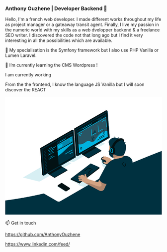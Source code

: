 ### Anthony Ouzhene | Developer Backend 👋

Hello, I'm a french web developer. I made different works throughout my life as project manager or a gateaway transit agent.
Finally, I live my passion in the numeric world with my skills as a web dvelopper backend & a freelance SEO writer.
I discovered the code not that long ago but I find it very interesting in all the possibilities which are available.

🔭 My specialisation is the Symfony framework but I also use PHP Vanilla or Lumen Laravel.

🌱 I’m currently learning the CMS Wordpress !

I am currently working 

From the the frontend, I know the language JS Vanilla but I will soon discover the REACT

![Cover](https://github.com/AnthonyOuzhene/AnthonyOuzhene/blob/main/img/code.gif)

📫 Get in touch

https://github.com/AnthonyOuzhene

https://www.linkedin.com/feed/
